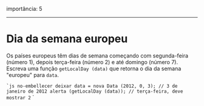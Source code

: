 importância: 5

---

# Dia da semana europeu

Os países europeus têm dias de semana começando com segunda-feira (número 1), depois terça-feira (número 2) e até domingo (número 7). Escreva uma função `getLocalDay (data)` que retorna o dia da semana "europeu" para `data`.

`` `js no-embellecer
deixar data = nova Data (2012, 0, 3); // 3 de janeiro de 2012
alerta (getLocalDay (data)); // terça-feira, deve mostrar 2
`` `
